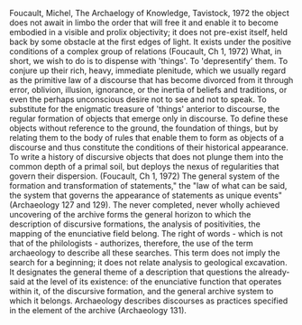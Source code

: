 ﻿Foucault, Michel, The Archaelogy of Knowledge,  Tavistock, 1972
the object does not await in limbo the order that will free it and enable it to become embodied in a visible and prolix objectivity; it does not pre-exist itself, held back by some obstacle at the first edges of light. It exists under the positive conditions of a complex group of relations (Foucault, Ch 1, 1972)
What, in short, we wish to do is to dispense with 'things'. To 'depresentify' them. To conjure up their rich, heavy, immediate plenitude, which we usually regard as the primitive law of a discourse that has become divorced from it through error, oblivion, illusion, ignorance, or the inertia of beliefs and traditions, or even the perhaps unconscious desire not to see and not to speak. To substitute for the enigmatic treasure of 'things' anterior to discourse, the regular formation of objects that emerge only in discourse. To define these objects without reference to the ground, the foundation of things, but by relating them to the body of rules that enable them to form as objects of a discourse and thus constitute the conditions of their historical appearance. To write a history of discursive objects that does not plunge them into the common depth of a primal soil, but deploys the nexus of regularities that govern their dispersion. (Foucault, Ch 1, 1972)
The general system of the formation and transformation of statements," the "law of what can be said, the system that governs the appearance of statements as unique events" (Archaeology 127 and 129). 
The never completed, never wholly achieved uncovering of the archive forms the general horizon to which the description of discursive formations, the analysis of positivities, the mapping of the enunciative field belong. The right of words - which is not that of the philologists - authorizes, therefore, the use of the term archaeology to describe all these searches. This term does not imply the search for a beginning; it does not relate analysis to geological excavation. It designates the general theme of a description that questions the already-said at the level of its existence: of the enunciative function that operates within it, of the discursive formation, and the general archive system to which it belongs. Archaeology describes discourses as practices specified in the element of the archive (Archaeology 131). 

